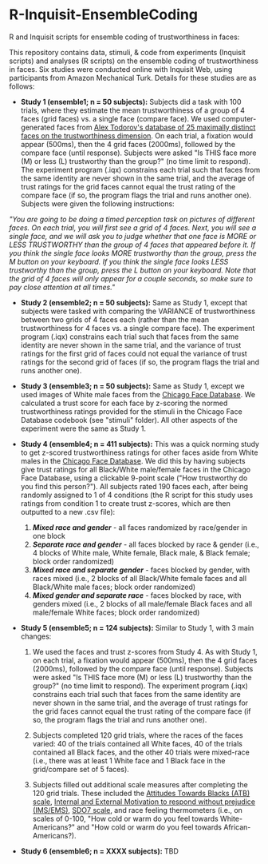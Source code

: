 # R-Inquisit-EnsembleCoding
R and Inquisit scripts for ensemble coding of trustworthiness in faces:

This repository contains data, stimuli, & code from experiments (Inquisit scripts) and analyses (R scripts) on the ensemble coding of trustworthiness in faces.  Six studies were conducted online with Inquisit Web, using participants from Amazon Mechanical Turk.  Details for these studies are as follows:

- __Study 1 (ensemble1; n = 50 subjects):__  Subjects did a task with 100 trials, where they estimate the mean trustworthiness of a group of 4 faces (grid faces) vs. a single face (compare face). We used computer-generated faces from [Alex Todorov's database of 25 maximally distinct faces on the trustworthiness dimension](http://tlab.princeton.edu/databases/25-maximally-distinct-identities-trustworthiness/). On each trial, a fixation would appear (500ms), then the 4 grid faces (2000ms), followed by the compare face (until response).  Subjects were asked "Is THIS face more (M) or less (L) trustworthy than the group?" (no time limit to respond).  The experiment program (.iqx) constrains each trial such that faces from the same identity are never shown in the same trial, and the average of trust ratings for the grid faces cannot equal the trust rating of the compare face (if so, the program flags the trial and runs another one). Subjects were given the following instructions:

_"You are going to be doing a timed perception task on pictures of different faces.  On each trial, you will first see a grid of 4 faces.  Next, you will see a single face, and we will ask you to judge whether that one face is MORE or LESS TRUSTWORTHY than the group of 4 faces that appeared before it. If you think the single face looks MORE trustworthy than the group, press the M button on your keyboard.  If you think the single face looks LESS trustworthy than the group, press the L button on your keyboard. Note that the grid of 4 faces will only appear for a couple seconds, so make sure to pay close attention at all times."_

- __Study 2 (ensemble2; n = 50 subjects):__  Same as Study 1, except that subjects were tasked with comparing the VARIANCE of trustworthiness between two grids of 4 faces each (rather than the mean trustworthiness for 4 faces vs. a single compare face). The experiment program (.iqx) constrains each trial such that faces from the same identity are never shown in the same trial, and the variance of trust ratings for the first grid of faces could not equal the variance of trust ratings for the second grid of faces (if so, the program flags the trial and runs another one).

- __Study 3 (ensemble3; n = 50 subjects):__  Same as Study 1, except we used images of White male faces from the [Chicago Face Database](http://faculty.chicagobooth.edu/bernd.wittenbrink/cfd/index.html).  We calculated a trust score for each face by z-scoring the normed trustworthiness ratings provided for the stimuli in the Chicago Face Database codebook (see "stimuli" folder).  All other aspects of the experiment were the same as Study 1.

- __Study 4 (ensemble4; n = 411 subjects):__  This was a quick norming study to get z-scored trustworthiness ratings for other faces aside from White males in the [Chicago Face Database](http://faculty.chicagobooth.edu/bernd.wittenbrink/cfd/index.html).  We did this by having subjects give trust ratings for all Black/White male/female faces in the Chicago Face Database, using a clickable 9-point scale ("How trustworthy do you find this person?").  All subjects rated 190 faces each, after being randomly assigned to 1 of 4 conditions (the R script for this study uses ratings from condition 1 to create trust z-scores, which are then outputted to a new .csv file):

  1. ___Mixed race and gender___ - all faces randomized by race/gender in one block
  2. ___Separate race and gender___ - all faces blocked by race & gender (i.e., 4 blocks of White male, White female, Black male, & Black female; block order randomized)
  3. ___Mixed race and separate gender___ - faces blocked by gender, with races mixed (i.e., 2 blocks of all Black/White female faces and all Black/White male faces; block order randomized)
  4. ___Mixed gender and separate race___ - faces blocked by race, with genders mixed (i.e., 2 blocks of all male/female Black faces and all male/female White faces; block order randomized)

- __Study 5 (ensemble5; n = 124 subjects):__ Similar to Study 1, with 3 main changes:

  1. We used the faces and trust z-scores from Study 4. As with Study 1, on each trial, a fixation would appear (500ms), then the 4 grid faces (2000ms), followed by the compare face (until response).  Subjects were asked "Is THIS face more (M) or less (L) trustworthy than the group?" (no time limit to respond).  The experiment program (.iqx) constrains each trial such that faces from the same identity are never shown in the same trial, and the average of trust ratings for the grid faces cannot equal the trust rating of the compare face (if so, the program flags the trial and runs another one).
  
  2. Subjects completed 120 grid trials, where the races of the faces varied:  40 of the trials contained all White faces, 40 of the trials contained all Black faces, and the other 40 trials were mixed-race (i.e., there was at least 1 White face and 1 Black face in the grid/compare set of 5 faces).
  
  3. Subjects filled out additional scale measures after completing the 120 grid trials.  These included the [Attitudes Towards Blacks (ATB) scale](https://onlinelibrary.wiley.com/doi/abs/10.1111/j.1559-1816.1993.tb01074.x), [Internal and External Motivation to respond without prejudice (IMS/EMS)](https://westmont.edu/_academics/departments/psychology/documents/PlantandDevine.pdf), [SDO7 scale](https://www.ncbi.nlm.nih.gov/pubmed/26479362), and race feeling thermometers (i.e., on scales of 0-100, "How cold or warm do you feel towards White-Americans?" and "How cold or warm do you feel towards African-Americans?).

- __Study 6 (ensemble6; n = XXXX subjects):__ TBD




